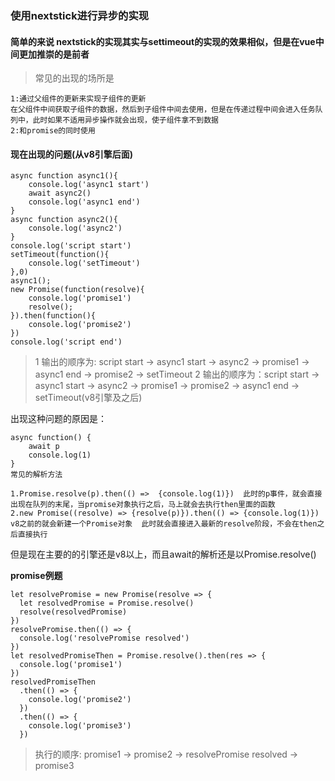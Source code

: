 ### 使用nextstick进行异步的实现
#### 简单的来说  nextstick的实现其实与settimeout的实现的效果相似，但是在vue中间更加推崇的是前者
> 常见的出现的场所是

```
1:通过父组件的更新来实现子组件的更新
在父组件中间获取子组件的数据，然后到子组件中间去使用，但是在传递过程中间会进入任务队列中，此时如果不适用异步操作就会出现，使子组件拿不到数据
2:和promise的同时使用
```

#### 现在出现的问题(从v8引擎后面)

```
async function async1(){
    console.log('async1 start')
    await async2()
    console.log('async1 end')
}
async function async2(){
    console.log('async2')
}
console.log('script start')
setTimeout(function(){
    console.log('setTimeout') 
},0)  
async1();
new Promise(function(resolve){
    console.log('promise1')
    resolve();
}).then(function(){
    console.log('promise2')
})
console.log('script end')
```

>1 输出的顺序为: script start  ->  async1 start ->  async2  -> promise1 -> async1 end  -> promise2  -> setTimeout
>2 输出的顺序为：script start  ->  async1 start ->  async2  -> promise1 -> promise2 -> async1 end  -> setTimeout(v8引擎及之后)

出现这种问题的原因是：
```
async function() {
	await p
	console.log(1)
}
常见的解析方法

1.Promise.resolve(p).then(() =>  {console.log(1)})  此时的p事件，就会直接出现在队列的末尾，当promise对象执行之后，马上就会去执行then里面的函数
2.new Promise((resolve) => {resolve(p)}).then(() => {console.log(1)})  v8之前的就会新建一个Promise对象  此时就会直接进入最新的resolve阶段，不会在then之后直接执行
```

但是现在主要的的引擎还是v8以上，而且await的解析还是以Promise.resolve()

**promise例题**
```
let resolvePromise = new Promise(resolve => {
  let resolvedPromise = Promise.resolve()
  resolve(resolvedPromise)
})
resolvePromise.then(() => {
  console.log('resolvePromise resolved')
})
let resolvedPromiseThen = Promise.resolve().then(res => {
  console.log('promise1')
})
resolvedPromiseThen
  .then(() => {
    console.log('promise2')
  })
  .then(() => {
    console.log('promise3')
  })
```

> 执行的顺序: promise1 -> promise2 -> resolvePromise resolved -> promise3